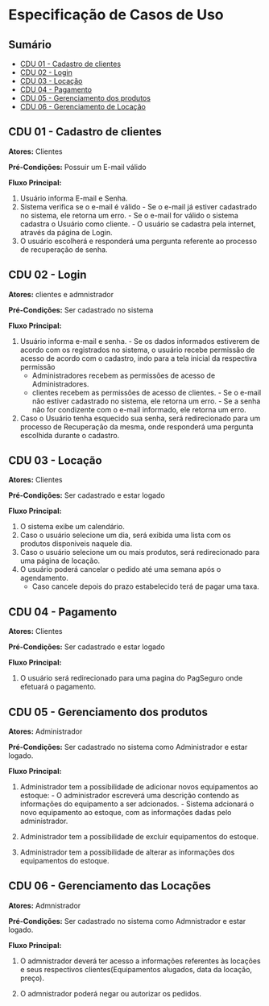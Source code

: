 # Especificação de Casos de Uso

## Sumário

- [CDU 01 - Cadastro de clientes](#cdu-01---cadastro-de-clientes)
- [CDU 02 - Login](#cdu-03---login)
- [CDU 03 - Locação](#cdu-03---locação)
- [CDU 04 - Pagamento](#cdu-04---pagamento)
- [CDU 05 - Gerenciamento dos produtos](#cdu-05---Gerenciamento-dos-produtos)
- [CDU 06 - Gerenciamento de Locação](#cdu-06---Gerenciamento-de-Locação)


## CDU 01 - Cadastro de clientes

**Atores:** Clientes

**Pré-Condições:** Possuir um E-mail válido 

**Fluxo Principal:**

  1. Usuário informa E-mail e Senha.
  2. Sistema verifica se o e-mail é válido
    - Se o e-mail já estiver cadastrado no sistema, ele retorna um erro.
    - Se o e-mail for válido o sistema cadastra o Usuário como cliente.
    - O usuário se cadastra pela internet, através da página de Login.
  3. O usuário escolherá e responderá uma pergunta referente ao processo de recuperação de senha.

## CDU 02 - Login 

**Atores:** clientes e admnistrador

**Pré-Condições:** Ser cadastrado no sistema

**Fluxo Principal:**

  1. Usuário informa e-mail e senha.
    - Se os dados informados estiverem de acordo com os registrados no sistema, o usuário recebe permissão de acesso de acordo com o cadastro, indo para a tela inicial da respectiva permissão
      *  Administradores recebem as permissões de acesso de Administradores.
      * clientes recebem as permissões de acesso de clientes.
    - Se o e-mail não estiver cadastrado no sistema, ele retorna um erro.
    - Se a senha não for condizente com o e-mail informado, ele retorna um erro.
  2. Caso o Usuário tenha esquecido sua senha, será redirecionado para um processo de Recuperação da mesma, onde responderá uma pergunta escolhida durante o cadastro.


 ## CDU 03 - Locação 

**Atores:** Clientes

**Pré-Condições:** Ser cadastrado e estar logado

**Fluxo Principal:**

  1. O sistema exibe um calendário.  
  2. Caso o usuário selecione um dia, será exibida uma lista com os produtos disponiveis naquele dia.
  3. Caso o usuário selecione um ou mais produtos, será redirecionado para uma página de locação.
  4. O usuário poderá cancelar o pedido até  uma semana após o agendamento.
     - Caso cancele depois do prazo estabelecido terá de pagar uma taxa.

  ## CDU 04 - Pagamento

**Atores:** Clientes

**Pré-Condições:** Ser cadastrado e estar logado 

**Fluxo Principal:**

  1. O usuário será redirecionado para uma pagina do PagSeguro onde efetuará o pagamento.

 

## CDU 05 - Gerenciamento dos produtos

**Atores:** Administrador

**Pré-Condições:** Ser cadastrado no sistema como Administrador e estar logado.

**Fluxo Principal:**

  1. Administrador tem a possibilidade de adicionar novos equipamentos ao estoque:
    - O administrador escreverá uma descrição contendo as informações do equipamento a ser adcionados.
    - Sistema adcionará o novo equipamento ao estoque, com as informações dadas pelo administrador.

  2. Administrador tem a possibilidade de excluir equipamentos do estoque.

  3. Administrador tem a possibilidade de alterar as informações dos equipamentos do estoque.

## CDU 06 - Gerenciamento das Locações

**Atores:** Admnistrador

**Pré-Condições:** Ser cadastrado no sistema como Admnistrador e estar logado.

**Fluxo Principal:**

  1. O admnistrador deverá ter acesso a informações referentes às locações e seus respectivos clientes(Equipamentos alugados, data da locação, preço).

  2. O admnistrador poderá negar ou autorizar os pedidos.

